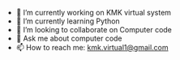 - 🔭 I’m currently working on KMK virtual system
- 🌱 I’m currently learning Python
- 👯 I’m looking to collaborate on Computer code
- 💬 Ask me about computer code
- 📫 How to reach me: kmk.virtual1@gmail.com

<!---
KMK-official/KMK-official is a ✨ special ✨ repository because its `README.md` (this file) appears on your GitHub profile.
You can click the Preview link to take a look at your changes.
--->
